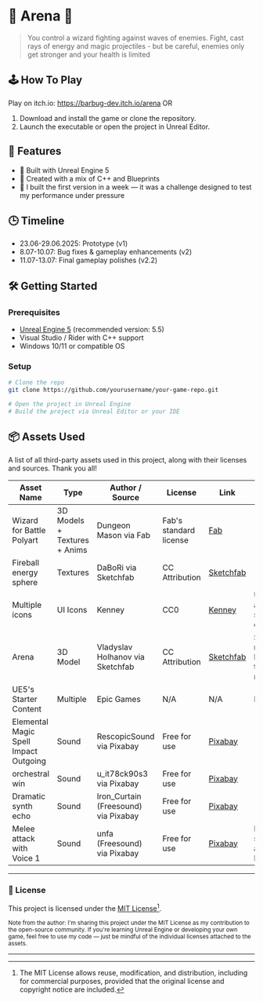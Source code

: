 # 🌟 Arena 🌟 

> You control a wizard fighting against waves of enemies.
> Fight, cast rays of energy and magic projectiles - but be careful, enemies only get stronger and your health is limited



## 🕹️ How To Play
Play on itch.io: https://barbug-dev.itch.io/arena
OR
1. Download and install the game or clone the repository.
2. Launch the executable or open the project in Unreal Editor.



## 🚀 Features

- 🔹 Built with Unreal Engine 5
- 🔹 Created with a mix of C++ and Blueprints
- 🔹 I built the first version in a week — it was a challenge designed to test my performance under pressure 


## 🕒 Timeline 
- 23.06-29.06.2025: Prototype (v1)
- 8.07-10.07: Bug fixes & gameplay enhancements (v2)
- 11.07-13.07: Final gameplay polishes (v2.2)


## 🛠️ Getting Started

### Prerequisites

- [Unreal Engine 5](https://www.unrealengine.com/en-US/download) (recommended version: 5.5)
- Visual Studio / Rider with C++ support
- Windows 10/11 or compatible OS

### Setup

```bash
# Clone the repo
git clone https://github.com/yourusername/your-game-repo.git

# Open the project in Unreal Engine
# Build the project via Unreal Editor or your IDE
```



## 📦 Assets Used

A list of all third-party assets used in this project, along with their licenses and sources. Thank you all!

| Asset Name        | Type          | Author / Source              | License                   | Link                                      | Notes                         |
|-------------------|---------------|------------------------------|----------------------------|-------------------------------------------|-------------------------------|
| Wizard for Battle Polyart    | 3D Models + Textures + Anims     | Dungeon Mason via Fab         | Fab's standard license           | [Fab](https://www.fab.com/listings/f17e8f86-b7b2-4840-9e77-5c57bfa30764)               |
| Fireball energy sphere    | Textures         | DaBoRi via Sketchfab | CC Attribution                        | [Sketchfab](https://sketchfab.com/3d-models/fireball-energy-sphere-4d8f95f28398453d8d5620fe301d39f8)               |
| Multiple icons       | UI Icons          | Kenney         | CC0    | [Kenney](https://www.kenney.nl/)               | Used in UI alongise self-made content               |
| Arena  | 3D Model  | Vladyslav Holhanov via Sketchfab                  | CC Attribution       | [Sketchfab](https://sketchfab.com/3d-models/arena-4d7ed5c9bb984b3d986cf2b3d793438b)          | Slightly modified in Blender due to collision modification       |
| UE5's Starter Content | Multiple     | Epic Games                       | N/A            | N/A           | N/A  | 
| Elemental Magic Spell Impact Outgoing | Sound | RescopicSound via Pixabay | Free for use | [Pixabay](https://pixabay.com/sound-effects/elemental-magic-spell-impact-outgoing-228342/) | 
| orchestral win | Sound | u_it78ck90s3 via Pixabay | Free for use | [Pixabay](https://pixabay.com/sound-effects/orchestral-win-331233/) | |
| Dramatic synth echo | Sound | Iron_Curtain (Freesound) via Pixabay | Free for use | [Pixabay](https://pixabay.com/sound-effects/dramatic-synth-echo-43970/) ||
| Melee attack with Voice 1 | Sound | unfa (Freesound) via Pixabay | Free for use | [Pixabay](https://pixabay.com/sound-effects/melee-attack-with-voice-1-104995/) | Pitch slightly altered in Enemy | 

---

### 🧾 License

This project is licensed under the [MIT License](https://opensource.org/licenses/MIT)[^1].

<sub>Note from the author: I'm sharing this project under the MIT License as my contribution to the open-source community. If you're learning Unreal Engine or developing your own game, feel free to use my code — just be mindful of the individual licenses attached to the assets.</sub>


[^1]: The MIT License allows reuse, modification, and distribution, including for commercial purposes, provided that the original license and copyright notice are included.


---
